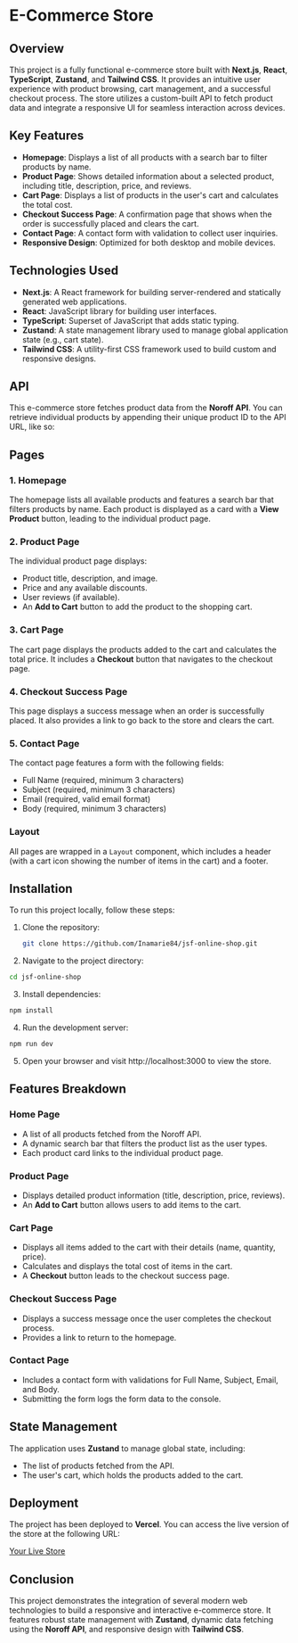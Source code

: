 # E-Commerce Store

## Overview

This project is a fully functional e-commerce store built with **Next.js**, **React**, **TypeScript**, **Zustand**, and **Tailwind CSS**. It provides an intuitive user experience with product browsing, cart management, and a successful checkout process. The store utilizes a custom-built API to fetch product data and integrate a responsive UI for seamless interaction across devices.

## Key Features

- **Homepage**: Displays a list of all products with a search bar to filter products by name.
- **Product Page**: Shows detailed information about a selected product, including title, description, price, and reviews.
- **Cart Page**: Displays a list of products in the user's cart and calculates the total cost.
- **Checkout Success Page**: A confirmation page that shows when the order is successfully placed and clears the cart.
- **Contact Page**: A contact form with validation to collect user inquiries.
- **Responsive Design**: Optimized for both desktop and mobile devices.

## Technologies Used

- **Next.js**: A React framework for building server-rendered and statically generated web applications.
- **React**: JavaScript library for building user interfaces.
- **TypeScript**: Superset of JavaScript that adds static typing.
- **Zustand**: A state management library used to manage global application state (e.g., cart state).
- **Tailwind CSS**: A utility-first CSS framework used to build custom and responsive designs.

## API

This e-commerce store fetches product data from the **Noroff API**. You can retrieve individual products by appending their unique product ID to the API URL, like so:

## Pages

### 1. Homepage

The homepage lists all available products and features a search bar that filters products by name. Each product is displayed as a card with a **View Product** button, leading to the individual product page.

### 2. Product Page

The individual product page displays:

- Product title, description, and image.
- Price and any available discounts.
- User reviews (if available).
- An **Add to Cart** button to add the product to the shopping cart.

### 3. Cart Page

The cart page displays the products added to the cart and calculates the total price. It includes a **Checkout** button that navigates to the checkout page.

### 4. Checkout Success Page

This page displays a success message when an order is successfully placed. It also provides a link to go back to the store and clears the cart.

### 5. Contact Page

The contact page features a form with the following fields:

- Full Name (required, minimum 3 characters)
- Subject (required, minimum 3 characters)
- Email (required, valid email format)
- Body (required, minimum 3 characters)

### Layout

All pages are wrapped in a `Layout` component, which includes a header (with a cart icon showing the number of items in the cart) and a footer.

## Installation

To run this project locally, follow these steps:

1. Clone the repository:

   ```bash
   git clone https://github.com/Inamarie84/jsf-online-shop.git

   ```

2. Navigate to the project directory:

```bash
cd jsf-online-shop

```

3. Install dependencies:

```bash
npm install

```

4. Run the development server:

```bash
npm run dev

```

5. Open your browser and visit http://localhost:3000 to view the store.

## Features Breakdown

### Home Page

- A list of all products fetched from the Noroff API.
- A dynamic search bar that filters the product list as the user types.
- Each product card links to the individual product page.

### Product Page

- Displays detailed product information (title, description, price, reviews).
- An **Add to Cart** button allows users to add items to the cart.

### Cart Page

- Displays all items added to the cart with their details (name, quantity, price).
- Calculates and displays the total cost of items in the cart.
- A **Checkout** button leads to the checkout success page.

### Checkout Success Page

- Displays a success message once the user completes the checkout process.
- Provides a link to return to the homepage.

### Contact Page

- Includes a contact form with validations for Full Name, Subject, Email, and Body.
- Submitting the form logs the form data to the console.

## State Management

The application uses **Zustand** to manage global state, including:

- The list of products fetched from the API.
- The user's cart, which holds the products added to the cart.

## Deployment

The project has been deployed to **Vercel**. You can access the live version of the store at the following URL:

[Your Live Store](https://jsf-online-shop.vercel.app/)

## Conclusion

This project demonstrates the integration of several modern web technologies to build a responsive and interactive e-commerce store. It features robust state management with **Zustand**, dynamic data fetching using the **Noroff API**, and responsive design with **Tailwind CSS**.

```

```
